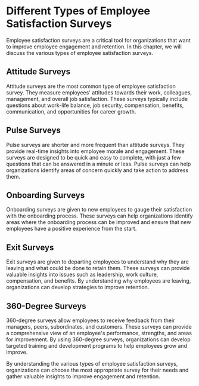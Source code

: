 # Different Types of Employee Satisfaction Surveys

Employee satisfaction surveys are a critical tool for organizations that want to improve employee engagement and retention. In this chapter, we will discuss the various types of employee satisfaction surveys.

Attitude Surveys
----------------

Attitude surveys are the most common type of employee satisfaction survey. They measure employees' attitudes towards their work, colleagues, management, and overall job satisfaction. These surveys typically include questions about work-life balance, job security, compensation, benefits, communication, and opportunities for career growth.

Pulse Surveys
-------------

Pulse surveys are shorter and more frequent than attitude surveys. They provide real-time insights into employee morale and engagement. These surveys are designed to be quick and easy to complete, with just a few questions that can be answered in a minute or less. Pulse surveys can help organizations identify areas of concern quickly and take action to address them.

Onboarding Surveys
------------------

Onboarding surveys are given to new employees to gauge their satisfaction with the onboarding process. These surveys can help organizations identify areas where the onboarding process can be improved and ensure that new employees have a positive experience from the start.

Exit Surveys
------------

Exit surveys are given to departing employees to understand why they are leaving and what could be done to retain them. These surveys can provide valuable insights into issues such as leadership, work culture, compensation, and benefits. By understanding why employees are leaving, organizations can develop strategies to improve retention.

360-Degree Surveys
------------------

360-degree surveys allow employees to receive feedback from their managers, peers, subordinates, and customers. These surveys can provide a comprehensive view of an employee's performance, strengths, and areas for improvement. By using 360-degree surveys, organizations can develop targeted training and development programs to help employees grow and improve.

By understanding the various types of employee satisfaction surveys, organizations can choose the most appropriate survey for their needs and gather valuable insights to improve engagement and retention.
